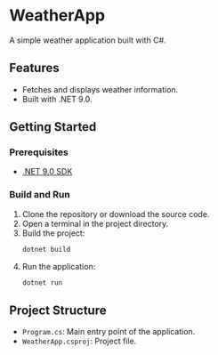 # WeatherApp

A simple weather application built with C#.

## Features
- Fetches and displays weather information.
- Built with .NET 9.0.

## Getting Started

### Prerequisites
- [.NET 9.0 SDK](https://dotnet.microsoft.com/download)

### Build and Run
1. Clone the repository or download the source code.
2. Open a terminal in the project directory.
3. Build the project:
   ```powershell
   dotnet build
   ```
4. Run the application:
   ```powershell
   dotnet run
   ```

## Project Structure
- `Program.cs`: Main entry point of the application.
- `WeatherApp.csproj`: Project file.
